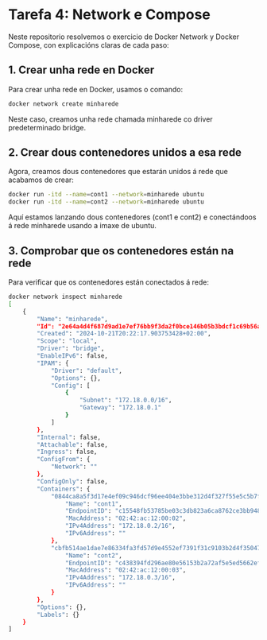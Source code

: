 # Tarefa 4: Network e Compose


Neste repositorio resolvemos o exercicio de Docker Network y Docker Compose, con explicacións claras de cada paso:


## 1. Crear unha rede en Docker

Para crear unha rede en Docker, usamos o comando:
```bash
docker network create minharede
```
Neste caso, creamos unha rede chamada minharede co driver predeterminado bridge.


## 2. Crear dous contenedores unidos a esa rede

Agora, creamos dous contenedores que estarán unidos á rede que acabamos de crear:
```bash
docker run -itd --name=cont1 --network=minharede ubuntu
docker run -itd --name=cont2 --network=minharede ubuntu
```
Aquí estamos lanzando dous contenedores (cont1 e cont2) e conectándoos á rede minharede usando a imaxe de ubuntu.


## 3. Comprobar que os contenedores están na rede

Para verificar que os contenedores están conectados á rede:
```bash
docker network inspect minharede
[
    {
        "Name": "minharede",
        "Id": "2e64a4d4f687d9ad1e7ef76bb9f3da2f0bce146b05b3bdcf1c69b56a752d5a1f",
        "Created": "2024-10-21T20:22:17.903753428+02:00",
        "Scope": "local",
        "Driver": "bridge",
        "EnableIPv6": false,
        "IPAM": {
            "Driver": "default",
            "Options": {},
            "Config": [
                {
                    "Subnet": "172.18.0.0/16",
                    "Gateway": "172.18.0.1"
                }
            ]
        },
        "Internal": false,
        "Attachable": false,
        "Ingress": false,
        "ConfigFrom": {
            "Network": ""
        },
        "ConfigOnly": false,
        "Containers": {
            "0844ca8a5f3d17e4ef09c946dcf96ee404e3bbe312d4f327f55e5c5b7f2da833": {
                "Name": "cont1",
                "EndpointID": "c15548fb53785be03c3db823a6ca8762ce3bb94836df1aaab65dfde0eb135bac",
                "MacAddress": "02:42:ac:12:00:02",
                "IPv4Address": "172.18.0.2/16",
                "IPv6Address": ""
            },
            "cbfb514ae1dae7e86334fa3fd57d9e4552ef7391f31c9103b2d4f35047ddec12": {
                "Name": "cont2",
                "EndpointID": "c438394fd296ae80e56153b2a72af5e5ed5662ef8a813b085e5ebe036aa69925",
                "MacAddress": "02:42:ac:12:00:03",
                "IPv4Address": "172.18.0.3/16",
                "IPv6Address": ""
            }
        },
        "Options": {},
        "Labels": {}
    }
]
```
